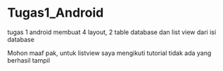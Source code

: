 # Tugas1_Android
tugas 1 android membuat 4 layout, 2 table database dan list view dari isi database

Mohon maaf pak, untuk listview saya mengikuti tutorial tidak ada yang berhasil tampil
